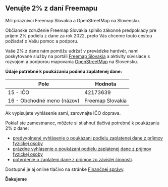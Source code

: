 ## Venujte 2% z daní Freemapu

Milí priaznivci Freemap Slovakia a OpenStreetMap na Slovensku.

Občianske združenie Freemap Slovakia splnilo zákonné predpoklady pre príjem 2% podielu z dane za rok 2022, preto Vás chceme touto cestou požiadať o Vašu pomoc a podporu.

Vaše 2% z dane nám pomôžu udržať v prevádzke hardvér, nami poskytované služby na portáli [Freemap Slovakia](https://www.freemap.sk/) a aktivity súvisiace s rozvojom a podporou mapovania [OpenStreetMap](https://www.openstreetmap.org/) na Slovensku.

**Údaje potrebné k poukázaniu podielu zaplatenej dane:**

| Pole                          | Hodnota             |
| ----------------------------- | ------------------- |
| 15 - IČO                      | 42173639            |
| 16 - Obchodné meno (názov)    | Freemap Slovakia    |

Ak vypisujete vyhlásenie sami, zarovnajte IČO doprava.

Pokiaľ ste zamestnanec, môžete si stiahnuť tlačivá potrebné k poukázaniu 2% z dane:
* [predvyplnené vyhlásenie o poukázani podielu zaplatenej dane z príjmov fyzickej osoby](https://download.freemap.sk/OZ/2percenta/Vyhlasenie-2percenta-2022-FreemapSlovakia.pdf)
* [prázdne vyhlásenie o poukázani podielu zaplatenej dane z príjmov fyzickej osoby](https://download.freemap.sk/OZ/2percenta/Vyhlasenie-2percenta-prazdne.pdf)
* [potvrdenie o zaplatení dane z príjmov zo závislej činnosti](https://download.freemap.sk/OZ/2percenta/Potvrdenie-2percenta-prazdne.pdf).

Dostupné je aj online tlačivo na stránke [Finančnej správy](https://pfseform.financnasprava.sk/Formulare/eFormVzor/DP/form.527.html).

**Ďakujeme**